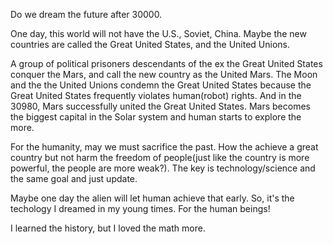 Do we dream the future after 30000.

One day, this world will not have the U.S., Soviet, China.
Maybe the new countries are called the Great United States, and the United Unions.

A group of political prisoners descendants of the ex the Great United States conquer the Mars, and call the new country as the United Mars.
The Moon and the the United Unions condemn the Great United States because the Great United States frequently violates human(robot) rights.
And in the 30980, Mars successfully united the Great United States.
Mars becomes the biggest capital in the Solar system and human starts to explore the more.

For the humanity, may we must sacrifice the past.
How the achieve a great country but not harm the freedom of people(just like the country is more powerful, the people are more weak?). The key is technology/science and the same goal and just update.

Maybe one day the alien will let human achieve that early. So, it's the techology I dreamed in my young times.
For the human beings!

I learned the history, but I loved the math more.
